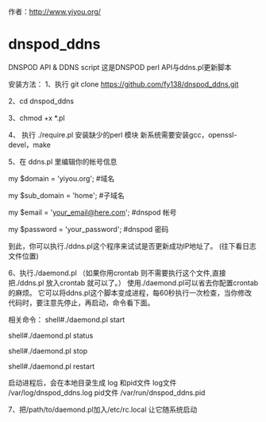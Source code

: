 作者：http://www.yiyou.org/

# dnspod_ddns
DNSPOD API &amp; DDNS script
这是DNSPOD perl API与ddns.pl更新脚本

安装方法：
1、执行
git clone https://github.com/fy138/dnspod_ddns.git

2、cd dnspod_ddns

3、chmod +x *.pl

4、 执行 ./require.pl 安装缺少的perl 模块
新系统需要安装gcc，openssl-devel，make 

5、在 ddns.pl 里编辑你的帐号信息

my $domain      = 'yiyou.org';  #域名

my $sub_domain  = 'home';       #子域名

my $email       = 'your_email@here.com'; #dnspod 帐号

my $password    = 'your_password'; #dnspod 密码

到此，你可以执行./ddns.pl这个程序来试试是否更新成功IP地址了。
(往下看日志文件位置)

6、执行./daemond.pl 
（如果你用crontab 则不需要执行这个文件,直接把./ddns.pl 放入crontab 就可以了。）
使用./daemond.pl可以省去你配置crontab的麻烦。
它可以将ddns.pl这个脚本变成进程，每60秒执行一次检查，当你修改代码时，要注意先停止，再启动，命令看下面。

相关命令：
shell#./daemond.pl start

shell#./daemond.pl status

shell#./daemond.pl stop

shell#./daemond.pl restart



启动进程后，会在本地目录生成 log 和pid文件
log文件 /var/log/dnspod_ddns.log
pid文件 /var/run/dnspod_ddns.pid

7、把/path/to/daemond.pl加入/etc/rc.local 让它随系统启动
